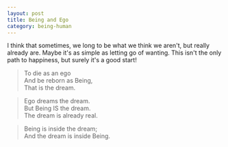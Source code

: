 ```yaml
---
layout: post
title: Being and Ego
category: being-human
---
```


I think that sometimes, we long to be what we think we aren't, but really already are. Maybe it's as simple as letting go of wanting. This isn't the only path to happiness, but  surely it's a good start!

> To die as an ego  
> And be reborn as Being,  
> That is the dream.

> Ego dreams the dream.  
> But Being IS the dream.  
> The dream is already real.

> Being is inside the dream;  
> And the dream is inside Being.
